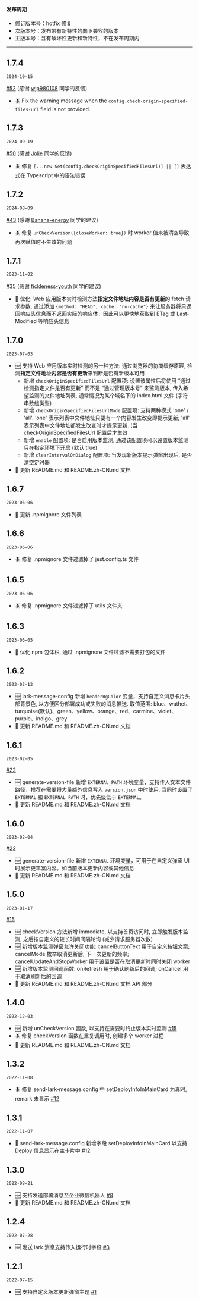 #### 发布周期

- 修订版本号：hotfix 修复
- 次版本号：发布带有新特性的向下兼容的版本
- 主版本号：含有破坏性更新和新特性，不在发布周期内

---

## 1.7.4

`2024-10-15`

[#52](https://github.com/guMcrey/version-rocket/issues/52) (感谢 [wjp980108](https://github.com/wjp980108) 同学的反馈)
- 🪲 Fix the warning message when the `config.check-origin-specified-files-url` field is not provided.


## 1.7.3

`2024-09-19`

[#50](https://github.com/guMcrey/version-rocket/issues/50) (感谢 [Jolie](https://github.com/newives) 同学的反馈)
- 🪲 修复 `[...new Set(config.checkOriginSpecifiedFilesUrl)] || []` 表达式在 Typescript 中的语法错误

## 1.7.2

`2024-08-09`

[#43](https://github.com/guMcrey/version-rocket/issues/43) (感谢 [Banana-energy](https://github.com/Banana-energy) 同学的建议)
- 🪲 修复 `unCheckVersion({closeWorker: true})` 时 worker 值未被清空导致再次赋值时不生效的问题

## 1.7.1

`2023-11-02`

[#35](https://github.com/guMcrey/version-rocket/issues/35) (感谢 [fickleness-youth](https://github.com/fickleness-youth) 同学的建议)
- 💄 优化: Web 应用版本实时检测方法**指定文件地址内容是否有更新**的 fetch 请求参数, 通过添加 `{method: "HEAD", cache: "no-cache"}` 来让服务器将只返回响应头信息而不返回实际的响应体，因此可以更快地获取到 ETag 或 Last-Modified 等响应头信息

## 1.7.0

`2023-07-03`

- 🆕 支持 Web 应用版本实时检测的另一种方法: 通过浏览器的协商缓存原理, 检测**指定文件地址内容是否有更新**来判断是否有新版本可用
    - 新增 `checkOriginSpecifiedFilesUrl` 配置项: 设置该属性后将使用 “通过检测指定文件是否有更新” 而不是 “通过管理版本号” 来监测版本, 传入希望监测的文件地址列表, 通常情况为某个域名下的 index.html 文件 (字符串数组类型)
    - 新增 `checkOriginSpecifiedFilesUrlMode` 配置项: 支持两种模式 'one' / 'all'. 'one' 表示列表中文件地址只要有一个内容发生改变即提示更新; 'all' 表示列表中文件地址都发生改变时才提示更新. (当 checkOriginSpecifiedFilesUrl 配置后才生效
    - 新增 `enable` 配置项: 是否启用版本监测, 通过该配置项可以设置版本监测只在指定环境下开启 (默认 true)
    - 新增 `clearIntervalOnDialog` 配置项: 当发现新版本提示弹窗出现后, 是否清空定时器
- 💄 更新 README.md 和 README.zh-CN.md 文档

## 1.6.7

`2023-06-06`

- 💄 更新 .npmignore 文件列表

## 1.6.6

`2023-06-06`

- 🪲 修复 .npmignore 文件过滤掉了 jest.config.ts 文件

## 1.6.5

`2023-06-06`

- 🪲 修复 .npmignore 文件过滤掉了 utils 文件夹

## 1.6.3

`2023-06-05`

- 💄 优化 npm 包体积, 通过 .npmignore 文件过滤不需要打包的文件

## 1.6.2

`2023-02-13`

- 🆕 lark-message-config 新增 `headerBgColor` 变量，支持自定义消息卡片头部背景色, 以方便区分部署成功或失败的消息推送. 取值范围: blue、wathet、turquoise(默认)、green、yellow、orange、red、carmine、violet、purple、indigo、grey
- 💄 更新 README.md 和 README.zh-CN.md 文档

## 1.6.1

`2023-02-05`

[#22](https://github.com/guMcrey/version-rocket/issues/22)
- 🆕 generate-version-file 新增 `EXTERNAL_PATH` 环境变量，支持传入文本文件路径，推荐在需要将大量额外信息写入 `version.json` 中时使用. 当同时设置了 `EXTERNAL` 和 `EXTERNAL_PATH` 时，优先级低于 `EXTERNAL`。
- 💄 更新 README.md 和 README.zh-CN.md 文档


## 1.6.0

`2023-02-04`

[#22](https://github.com/guMcrey/version-rocket/issues/22)
- 🆕 generate-version-file 新增 `EXTERNAL` 环境变量，可用于在自定义弹窗 UI 时展示更丰富内容。如当前版本更新内容或其他信息
- 💄 更新 README.md 和 README.zh-CN.md 文档

## 1.5.0

`2023-01-17`

[#15](https://github.com/guMcrey/version-rocket/issues/15)
- 🆕 checkVersion 方法新增 immediate, 以支持首页访问时, 立即触发版本监测, 之后按自定义的较长时间间隔轮询 (减少请求服务器次数)
- 🆕 新增版本监测弹窗允许关闭功能: cancelButtonText 用于自定义按钮文案; cancelMode 枚举取消更新后, 下一次更新的频率; cancelUpdateAndStopWorker 用于设置是否在取消更新时同时关闭 worker
- 🆕 新增版本监测回调函数: onRefresh 用于确认刷新后的回调; onCancel 用于取消刷新后的回调
- 💄 更新 README.md 和 README.zh-CN.md 文档 API 部分

## 1.4.0

`2022-12-03`

- 🆕 新增 unCheckVersion 函数, 以支持在需要时终止版本实时监测 [#15](https://github.com/guMcrey/version-rocket/issues/15)
- 🪲 修复 checkVersion 函数在重复调用时, 创建多个 worker 进程
- 💄 更新 README.md 和 README.zh-CN.md 文档

## 1.3.2

`2022-11-08`

- 🪲 修复 send-lark-message.config 中 setDeployInfoInMainCard 为真时, remark 未显示 [#12](https://github.com/guMcrey/version-rocket/issues/12)

## 1.3.1

`2022-11-07`

- 💄 send-lark-message.config 新增字段 setDeployInfoInMainCard 以支持 Deploy 信息显示在主卡片中 [#12](https://github.com/guMcrey/version-rocket/issues/12)

## 1.3.0

`2022-08-21`

- 🆕 支持发送部署消息至企业微信机器人 [#8](https://github.com/guMcrey/version-rocket/issues/8)
- 💄 更新 README.md 和 README.zh-CN.md 文档

## 1.2.4

`2022-07-28`
- 🆕 发送 lark 消息支持传入运行时字段 [#3](https://github.com/guMcrey/version-rocket/issues/3)

## 1.2.1

`2022-07-15`

- 🆕 支持自定义版本更新弹窗主题 [#1](https://github.com/guMcrey/version-rocket/issues/1)
